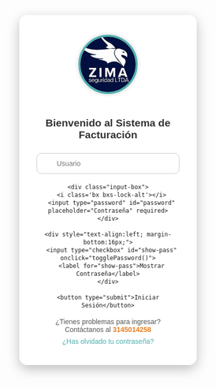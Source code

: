 
<html lang="es">
<head>
<meta charset="UTF-8">
<meta name="viewport" content="width=device-width, initial-scale=1.0">
<title>Login Sistema POS</title>

<!-- Google Fonts & Boxicons -->
<link href="https://fonts.googleapis.com/css2?family=Poppins:wght@400;600&display=swap" rel="stylesheet">
<link href="https://unpkg.com/boxicons@2.1.4/css/boxicons.min.css" rel="stylesheet">

<style>
  * {margin:0; padding:0; box-sizing:border-box; font-family: 'Poppins', sans-serif;}

  body, html {height: 100%;}

  body {
    background: url('IMG/Diseño\ sin\ título\ \(4\).png') no-repeat center center fixed;
    background-size: cover;
    display: flex;
    justify-content: center;
    align-items: center;
  }

  .login-box {
    background-color: rgba(255, 255, 255, 0.95);
    padding: 40px 35px;
    border-radius: 16px;
    width: 360px;
    box-shadow: 0 8px 25px rgba(0,0,0,0.25);
    text-align: center;
    animation: fadeIn 0.8s ease;
  }

  @keyframes fadeIn {
    from {opacity: 0; transform: translateY(-10px);}
    to {opacity: 1; transform: translateY(0);}
  }

  /* Foto tipo perfil */
  .login-box img {
    width: 120px;
    height: 120px;
    border-radius: 50%;
    object-fit: cover;
    border: 4px solid #4cafac;
    margin-bottom: 15px;
    box-shadow: 0 0 8px rgba(0,0,0,0.2);
  }

  .login-box h2 {
    margin-bottom: 25px;
    font-size: 21px;
    color: #333;
    font-weight: 600;
  }

  .input-box {
    position: relative;
    margin-bottom: 18px;
  }

  .input-box input {
    width: 100%;
    padding: 12px 40px 12px 40px;
    border: 1px solid #ccc;
    border-radius: 10px;
    outline: none;
    font-size: 14px;
  }

  .input-box i {
    position: absolute;
    left: 12px;
    top: 50%;
    transform: translateY(-50%);
    color: #888;
    font-size: 20px;
  }

  .login-box input[type="checkbox"] {
    margin-right: 6px;
  }

  .login-box button {
    width: 100%;
    padding: 12px;
    background: linear-gradient(135deg, #4cafac, #3a9b99);
    border: none;
    color: white;
    font-size: 16px;
    font-weight: 600;
    border-radius: 8px;
    cursor: pointer;
    transition: all 0.3s ease;
  }

  .login-box button:hover {
    transform: scale(1.03);
    background: linear-gradient(135deg, #3a9b99, #4cafac);
  }

  .support {
    margin-top: 18px;
    font-size: 14px;
    color: #555;
  }

  .support span {
    color: #e67e22;
    font-weight: bold;
  }

  a {
    display: inline-block;
    margin-top: 8px;
    color: #4cafac;
    text-decoration: none;
    font-size: 14px;
  }

  a:hover {
    text-decoration: underline;
  }
</style>
</head>
<body>

<div class="login-box">
  <!-- Foto tipo perfil -->
  <img src="IMG/OIP.jpeg" alt="Perfil Peaje Fragua">

  <h2>Bienvenido al Sistema de Facturación</h2>

  <form onsubmit="return validarLogin(event)">
    <div class="input-box">
      <i class='bx bxs-user'></i>
      <input type="text" id="usuario" placeholder="Usuario" required>
    </div>

    <div class="input-box">
      <i class='bx bxs-lock-alt'></i>
      <input type="password" id="password" placeholder="Contraseña" required>
    </div>

    <div style="text-align:left; margin-bottom:16px;">
      <input type="checkbox" id="show-pass" onclick="togglePassword()">
      <label for="show-pass">Mostrar Contraseña</label>
    </div>

    <button type="submit">Iniciar Sesión</button>
  </form>

  <div class="support">
    ¿Tienes problemas para ingresar? Contáctanos al <span>3145014258</span>
  </div>
  <a href="#">¿Has olvidado tu contraseña?</a>
</div>

<script>
function togglePassword() {
  const passField = document.getElementById('password');
  passField.type = passField.type === "password" ? "text" : "password";
}

function validarLogin(event) {
  event.preventDefault();
  const user = document.getElementById('usuario').value.trim();
  const pass = document.getElementById('password').value.trim();

  // Credenciales válidas
  const userValido = "Peaje Fragua";
  const passValido = "Administrador";

  if (user === userValido && pass === passValido) {
    window.location.href = "home.html";
  } else {
    alert("❌ Credenciales incorrectas. Intente de nuevo.");
  }
}
</script>

</body>
</html>
